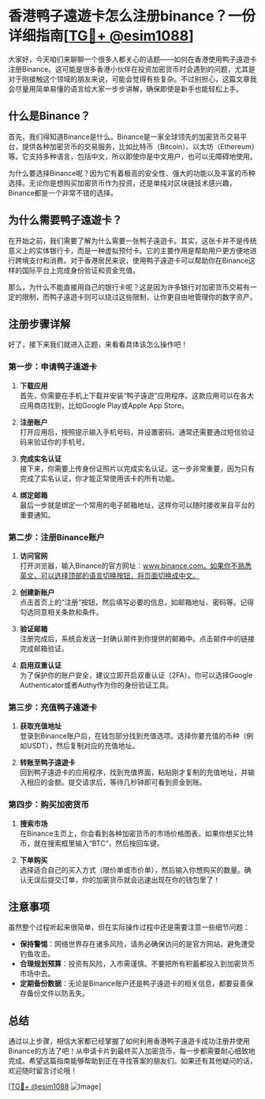 # 香港鸭子遠遊卡怎么注册binance？一份详细指南[[TG💪+ @esim1088](https://t.me/s/esim1088)]

大家好，今天咱们来聊聊一个很多人都关心的话题——如何在香港使用鸭子遠遊卡注册Binance。这可能是很多香港小伙伴在投资加密货币时会遇到的问题，尤其是对于刚接触这个领域的朋友来说，可能会觉得有些复杂。不过别担心，这篇文章我会尽量用简单易懂的语言给大家一步步讲解，确保即使是新手也能轻松上手。

## 什么是Binance？

首先，我们得知道Binance是什么。Binance是一家全球领先的加密货币交易平台，提供各种加密货币的交易服务，比如比特币（Bitcoin）、以太坊（Ethereum）等。它支持多种语言，包括中文，所以即使你是中文用户，也可以无障碍地使用。

为什么要选择Binance呢？因为它有着极高的安全性、强大的功能以及丰富的币种选择。无论你是想购买加密货币作为投资，还是单纯对区块链技术感兴趣，Binance都是一个非常不错的选择。

## 为什么需要鸭子遠遊卡？

在开始之前，我们需要了解为什么需要一张鸭子遠遊卡。其实，这张卡并不是传统意义上的实体银行卡，而是一种虚拟预付卡。它的主要作用是帮助用户更方便地进行跨境支付和消费。对于香港居民来说，使用鸭子遠遊卡可以帮助你在Binance这样的国际平台上完成身份验证和资金充值。

那么，为什么不能直接用自己的银行卡呢？这是因为许多银行对加密货币交易有一定的限制，而鸭子遠遊卡则可以绕过这些限制，让你更自由地管理你的数字资产。

## 注册步骤详解

好了，接下来我们就进入正题，来看看具体该怎么操作吧！

### 第一步：申请鸭子遠遊卡

1. **下载应用**  
   首先，你需要在手机上下载并安装“鸭子遠遊”应用程序。这款应用可以在各大应用商店找到，比如Google Play或Apple App Store。

2. **注册账户**  
   打开应用后，按照提示输入手机号码，并设置密码。通常还需要通过短信验证码来验证你的手机号。

3. **完成实名认证**  
   接下来，你需要上传身份证照片以完成实名认证。这一步非常重要，因为只有完成了实名认证，你才能正常使用该卡的所有功能。

4. **绑定邮箱**  
   最后一步就是绑定一个常用的电子邮箱地址，这样你可以随时接收来自平台的重要通知。

### 第二步：注册Binance账户

1. **访问官网**  
   打开浏览器，输入Binance的官方网址：www.binance.com。如果你不熟悉英文，可以选择顶部的语言切换按钮，将页面切换成中文。

2. **创建新账户**  
   点击首页上的“注册”按钮，然后填写必要的信息，如邮箱地址、密码等。记得勾选同意相关条款和条件。

3. **验证邮箱**  
   注册完成后，系统会发送一封确认邮件到你提供的邮箱中。点击邮件中的链接完成邮箱验证。

4. **启用双重认证**  
   为了保护你的账户安全，建议立即开启双重认证（2FA）。你可以选择Google Authenticator或者Authy作为你的身份验证工具。

### 第三步：充值鸭子遠遊卡

1. **获取充值地址**  
   登录到Binance账户后，在钱包部分找到充值选项。选择你要充值的币种（例如USDT），然后复制对应的充值地址。

2. **转账至鸭子遠遊卡**  
   回到鸭子遠遊卡的应用程序，找到充值界面，粘贴刚才复制的充值地址，并输入相应的金额。提交请求后，等待几秒钟即可看到资金到账。

### 第四步：购买加密货币

1. **搜索市场**  
   在Binance主页上，你会看到各种加密货币的市场价格图表。如果你想买比特币，就在搜索框里输入“BTC”，然后按回车键。

2. **下单购买**  
   选择适合自己的买入方式（限价单或市价单），然后输入你想购买的数量。确认无误后提交订单，你的加密货币就会迅速出现在你的钱包里了！

## 注意事项

虽然整个过程听起来很简单，但在实际操作过程中还是需要注意一些细节问题：

- **保持警惕**：网络世界存在诸多风险，请务必确保访问的是官方网站，避免遭受钓鱼攻击。
- **合理规划预算**：投资有风险，入市需谨慎。不要把所有积蓄都投入到加密货币市场中去。
- **定期备份数据**：无论是Binance账户还是鸭子遠遊卡的相关信息，都要妥善保存备份文件以防丢失。

## 总结

通过以上步骤，相信大家都已经掌握了如何利用香港鸭子遠遊卡成功注册并使用Binance的方法了吧！从申请卡片到最终买入加密货币，每一步都需要耐心细致地完成。希望这篇指南能够帮助到正在寻找答案的朋友们。如果还有其他疑问的话，欢迎随时留言讨论哦！

[[TG💪+ @esim1088](https://t.me/s/esim1088) ![Image](https://i.postimg.cc/4NQfJmqS/Snipaste-2025-05-13-00-14-12.png)]